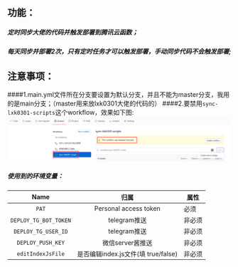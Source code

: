 ## 功能：
##### 定时同步大佬的代码并触发部署到腾讯云函数；
##### 每天同步并部署2次，只有定时任务才可以触发部署，手动同步代码不会触发部署;
## 注意事项：
####1.main.yml文件所在分支要设置为默认分支，并且不能为master分支，我用的是main分支；（master用来放lxk0301大佬的代码的）
####2.要禁用`sync-lxk0301-scripts`这个workflow，效果如下图:
![img_1.png](icon/img_1.png)

##### 使用到的环境变量：
| Name                          |   归属                  | 属性        |
| :---------------------:       | :----------:           | --------- | 
| `PAT`                         |Personal access token   | 必须 | 
| `DEPLOY_TG_BOT_TOKEN`         |telegram推送             | 非必须 |
| `DEPLOY_TG_USER_ID`           |telegram推送             | 非必须 |
| `DEPLOY_PUSH_KEY`             |微信server酱推送          | 非必须 |
| `editIndexJsFile`             |是否编辑index.js文件(填 true/false)      | 非必须 | 
